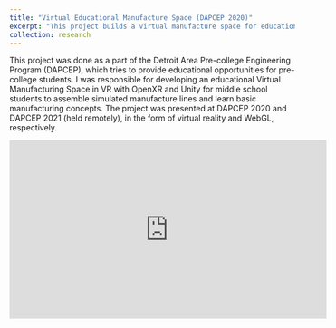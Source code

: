```yaml
---
title: "Virtual Educational Manufacture Space (DAPCEP 2020)"
excerpt: "This project builds a virtual manufacture space for educational purpose. This project was done as a part of the Detroit Area Pre-college Engineering Program (DAPCEP), which tries to provide educational opportunities for pre-college students <br/><img src='/images/manu.png' width='800'><br/>[[video](https://youtu.be/8b2H4jrYQ3w)][[project page](http://peter-pater.github.io/research/research-000/)]"
collection: research
---
```


This project was done as a part of the Detroit Area Pre-college Engineering Program (DAPCEP), which tries to provide educational opportunities for pre-college students. I was responsible for developing an educational Virtual Manufacturing Space in VR with OpenXR and Unity for middle school students to assemble simulated manufacture lines and learn basic manufacturing concepts. The project was presented at DAPCEP 2020 and DAPCEP 2021 (held remotely), in the form of virtual reality and WebGL, respectively. 

<iframe width="560" height="315" src="https://www.youtube.com/embed/8b2H4jrYQ3w" title="YouTube video player" frameborder="0" allow="accelerometer; autoplay; clipboard-write; encrypted-media; gyroscope; picture-in-picture" allowfullscreen></iframe>